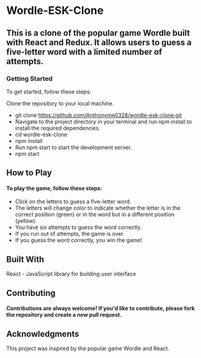 # Wordle-ESK-Clone
## This is a clone of the popular game Wordle built with React and Redux. It allows users to guess a five-letter word with a limited number of attempts.

### Getting Started
To get started, follow these steps:

Clone the repository to your local machine.

- git clone https://github.com/Anthonyme0328/wordle-esk-clone.git
- Navigate to the project directory in your terminal and run npm install to install the required dependencies.
- cd wordle-esk-clone
- npm install
- Run npm start to start the development server.
- npm start

## How to Play
#### To play the game, follow these steps:

- Click on the letters to guess a five-letter word.
- The letters will change color to indicate whether the letter is in the correct position (green) or in the word but in a different position (yellow).
- You have six attempts to guess the word correctly.
- If you run out of attempts, the game is over.
- If you guess the word correctly, you win the game!


## Built With
React - JavaScript library for building user interface

## Contributing
#### Contributions are always welcome! If you'd like to contribute, please fork the repository and create a new pull request.


## Acknowledgments
This project was inspired by the popular game Wordle and React.
